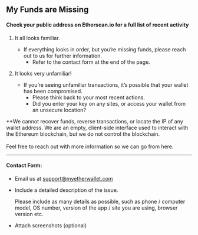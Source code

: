 ## My Funds are Missing

#### Check your public address on Etherscan.io for a full list of recent activity

1. It all looks familiar.

    - If everything looks in order, but you’re missing funds, please reach out to us for further information. 
      - Refer to the contact form at the end of the page.

2. It looks very unfamiliar!

    - If you’re seeing unfamiliar transactions, it’s possible that your wallet has been compromised. 
      - Please think back to your most recent actions. 
      - Did you enter your key on any sites, or access your wallet from an unsecure location?

<note>
**We cannot recover funds, reverse transactions, or locate the IP of any wallet address. We are an empty, client-side interface used to interact with the Ethereum blockchain, but we do not control the blockchain.
<br>
<br>
Feel free to reach out with more information so we can go from here.
</note>

* * *

#### Contact Form:

- Email us at support@myetherwallet.com
   


- <p>Include a detailed description of the issue.</p>
  <note>Please include as many details as possible, such as phone / computer model, OS number, version of the app / site you are using, browser version etc.</note>

- Attach screenshots (optional)
